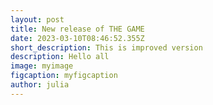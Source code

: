 ```yaml
---
layout: post
title: New release of THE GAME
date: 2023-03-10T08:46:52.355Z
short_description: This is improved version
description: Hello all
image: myimage
figcaption: myfigcaption
author: julia
---
```

